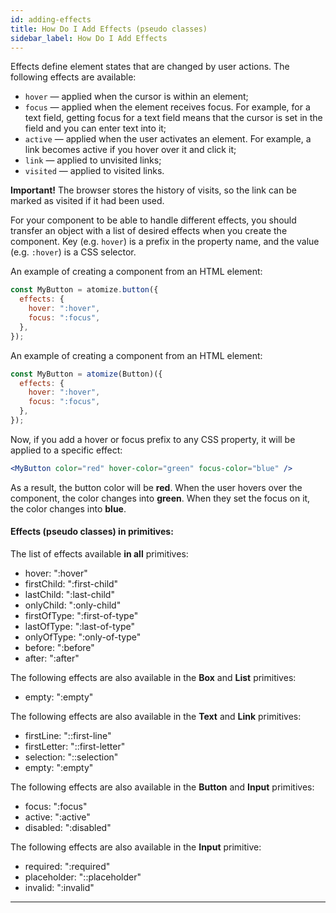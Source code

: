 ```yaml
---
id: adding-effects
title: How Do I Add Effects (pseudo classes)
sidebar_label: How Do I Add Effects
---
```


Effects define element states that are changed by user actions. The following effects are available:

- `hover` — applied when the cursor is within an element;
- `focus` — applied when the element receives focus. For example, for a text field, getting focus for a text field means that the cursor is set in the field and you can enter text into it;
- `active` — applied when the user activates an element. For example, a link becomes active if you hover over it and click it;
- `link` — applied to unvisited links;
- `visited` — applied to visited links.

**Important!** The browser stores the history of visits, so the link can be marked as visited if it had been used.

For your component to be able to handle different effects, you should transfer an object with a list of desired effects when you create the component. Key (e.g. `hover`) is a prefix in the property name, and the value (e.g. `:hover`) is a CSS selector.

An example of creating a component from an HTML element:

```js
const MyButton = atomize.button({
  effects: {
    hover: ":hover",
    focus: ":focus",
  },
});
```

An example of creating a component from an HTML element:

```js
const MyButton = atomize(Button)({
  effects: {
    hover: ":hover",
    focus: ":focus",
  },
});
```

Now, if you add a hover or focus prefix to any CSS property, it will be applied to a specific effect:

```jsx
<MyButton color="red" hover-color="green" focus-color="blue" />
```

As a result, the button color will be **red**. When the user hovers over the component, the color changes into **green**. When they set the focus on it, the color changes into **blue**.

#### Effects (pseudo classes) in primitives:

The list of effects available **in all** primitives:

- hover: ":hover"
- firstChild: ":first-child"
- lastChild: ":last-child"
- onlyChild: ":only-child"
- firstOfType: ":first-of-type"
- lastOfType: ":last-of-type"
- onlyOfType: ":only-of-type"
- before: ":before"
- after: ":after"

The following effects are also available in the **Box** and **List** primitives:

- empty: ":empty"

The following effects are also available in the **Text** and **Link** primitives:

- firstLine: "::first-line"
- firstLetter: "::first-letter"
- selection: "::selection"
- empty: ":empty"

The following effects are also available in the **Button** and **Input** primitives:

- focus: ":focus"
- active: ":active"
- disabled: ":disabled"

The following effects are also available in the **Input** primitive:

- required: ":required"
- placeholder: "::placeholder"
- invalid: ":invalid"

---
